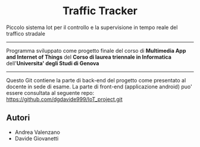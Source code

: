 <h1 style="text-align: center;">Traffic Tracker</h1>

Piccolo sistema Iot per il controllo e la supervisione in tempo reale del traffico stradale

---

Programma sviluppato come progetto finale del corso di **Multimedia App and Internet of Things** del **Corso di laurea triennale in Informatica** dell'**Universita' degli Studi di Genova**

---

Questo Git contiene la parte di back-end del progetto come presentato al docente in sede di esame.
La parte di front-end (applicazione android) puo' essere consultata al seguente repo: https://github.com/dgdavide999/IoT_project.git

## Autori

 - Andrea Valenzano
 - Davide Giovanetti